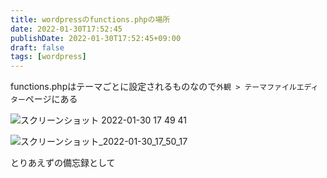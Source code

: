 ```yaml
---
title: wordpressのfunctions.phpの場所
date: 2022-01-30T17:52:45
publishDate: 2022-01-30T17:52:45+09:00
draft: false
tags: [wordpress]
---
```


functions.phpはテーマごとに設定されるものなので`外観 > テーマファイルエディター`ページにある

![スクリーンショット 2022-01-30 17 49 41](https://user-images.githubusercontent.com/14949022/151693120-a0f15ba0-4b60-4a2b-85fd-c51070152f3f.png)

![スクリーンショット_2022-01-30_17_50_17](https://user-images.githubusercontent.com/14949022/151693125-48b53b68-e048-4168-bb33-0d84cce08c56.png)

とりあえずの備忘録として
